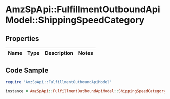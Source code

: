 # AmzSpApi::FulfillmentOutboundApiModel::ShippingSpeedCategory

## Properties

Name | Type | Description | Notes
------------ | ------------- | ------------- | -------------

## Code Sample

```ruby
require 'AmzSpApi::FulfillmentOutboundApiModel'

instance = AmzSpApi::FulfillmentOutboundApiModel::ShippingSpeedCategory.new()
```



